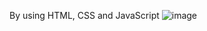  By using HTML, CSS and JavaScript
 ![image](https://github.com/user-attachments/assets/e8f8e5e5-fc1a-4bf3-952e-94048fc1b87d)

